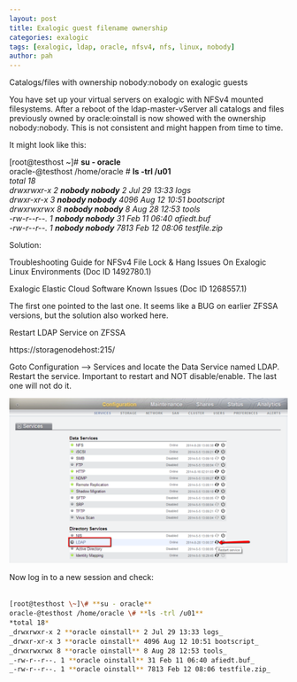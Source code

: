 ```yaml
---
layout: post
title: Exalogic guest filename ownership
categories: exalogic
tags: [exalogic, ldap, oracle, nfsv4, nfs, linux, nobody]
author: pah
---
```


Catalogs/files with ownership nobody:nobody on exalogic guests

You have set up your virtual servers on exalogic with NFSv4 mounted
filesystems. After a reboot of the ldap-master-vServer all catalogs and
files previously owned by oracle:oinstall is now showed with the
ownership nobody:nobody. This is not consistent and might happen from
time to time.

It might look like this:

[root@testhost \~]\# **su - oracle**  
oracle-@testhost /home/oracle \# **ls -trl /u01**  
*total 18*  
_drwxrwxr-x 2 **nobody nobody** 2 Jul 29 13:33 logs_  
_drwxr-xr-x 3 **nobody nobody** 4096 Aug 12 10:51 bootscript_  
_drwxrwxrwx 8 **nobody nobody** 8 Aug 28 12:53 tools_  
_-rw-r--r--. 1 **nobody nobody** 31 Feb 11 06:40 afiedt.buf_  
_-rw-r--r--. 1 **nobody nobody** 7813 Feb 12 08:06 testfile.zip_  


Solution:

Troubleshooting Guide for NFSv4 File Lock & Hang Issues On Exalogic
Linux Environments (Doc ID 1492780.1)

Exalogic Elastic Cloud Software Known Issues (Doc ID 1268557.1)

The first one pointed to the last one. It seems like a BUG on earlier
ZFSSA versions, but the solution also worked here.

Restart LDAP Service on ZFSSA

https://storagenodehost:215/

Goto Configuration --\> Services and locate the Data Service named LDAP.
Restart the service. Important to restart and NOT disable/enable. The
last one will not do it.

![](/images/2015-04-30-exalogic-guest-filename-ownership/nobody_nobody_files.png)

Now log in to a new session and check:

```bash

[root@testhost \~]\# **su - oracle**  
oracle-@testhost /home/oracle \# **ls -trl /u01**  
*total 18*   
_drwxrwxr-x 2 **oracle oinstall** 2 Jul 29 13:33 logs_  
_drwxr-xr-x 3 **oracle oinstall** 4096 Aug 12 10:51 bootscript_  
_drwxrwxrwx 8 **oracle oinstall** 8 Aug 28 12:53 tools_    
_-rw-r--r--. 1 **oracle oinstall** 31 Feb 11 06:40 afiedt.buf_   
_-rw-r--r--. 1 **oracle oinstall** 7813 Feb 12 08:06 testfile.zip_  


